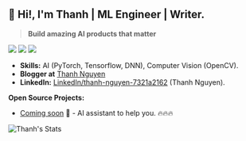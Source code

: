 
## 👋 Hi!, I'm Thanh | ML Engineer | Writer.

> **Build amazing AI products that matter**

![](https://img.shields.io/badge/-Python-333?style=flat-square&logo=Python&logoColor=fff)
![](https://img.shields.io/badge/-PyTorch-e34f26?style=flat-square&logo=PyTorch&logoColor=fff)
<img src="https://komarev.com/ghpvc/?username=thanhnguyentung95"> 

- **Skills:** AI (PyTorch, Tensorflow, DNN), Computer Vision (OpenCV).
- **Blogger at** [Thanh Nguyen](https://viblo.asia/u/nguyen.tung.thanh)
- **LinkedIn:** [LinkedIn/thanh-nguyen-7321a2162](https://www.linkedin.com/in/thanh-nguyen-7321a2162/) (Thanh Nguyen).

**Open Source Projects:**

- [Coming soon](https://github.com/thanhnguyentung95/rmbg-birefnet) 🦙 - AI assistant to help you. 🔥🔥🔥

![Thanh's Stats](https://github-readme-stats.vercel.app/api?username=thanhnguyentung95&theme=default&show_icons=true&hide_border=false&count_private=true)
